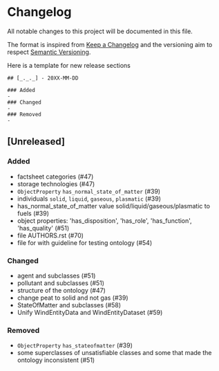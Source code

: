 # Changelog
All notable changes to this project will be documented in this file.

The format is inspired from [Keep a Changelog](http://keepachangelog.com/en/1.0.0/)
and the versioning aim to respect [Semantic Versioning](http://semver.org/spec/v2.0.0.html).

Here is a template for new release sections

```
## [_._._] - 20XX-MM-DD

### Added
-
### Changed
-
### Removed
-
```
## [Unreleased]

### Added
- factsheet categories (#47)
- storage technologies (#47)
- `ObjectProperty` `has_normal_state_of_matter` (#39)
- individuals `solid`, `liquid`, `gaseous`, `plasmatic` (#39)
- has_normal_state_of_matter value solid/liquid/gaseous/plasmatic to
  fuels (#39)
- object properties: 'has_disposition', 'has_role', 'has_function',
  'has_quality' (#51)
- file AUTHORS.rst (#70)
- file for with guideline for testing ontology (#54)
### Changed
- agent and subclasses (#51)
- pollutant and subclasses (#51)
- structure of the ontology (#47)
- change peat to solid and not gas (#39)
- StateOfMatter and subclasses (#58)
- Unify WindEntityData and WindEntityDataset (#59)

### Removed
- `ObjectProperty` `has_stateofmatter` (#39)
- some superclasses of unsatisfiable classes and some that made the
  ontology inconsistent (#51)

